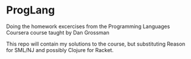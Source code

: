 # ProgLang
Doing the homework excercises from the Programming Languages Coursera course taught by Dan Grossman

This repo will contain my solutions to the course, but substituting Reason for SML/NJ and possibly Clojure for Racket.
